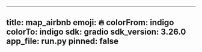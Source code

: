 
---
title: map_airbnb 
emoji: 🔥
colorFrom: indigo
colorTo: indigo
sdk: gradio
sdk_version: 3.26.0
app_file: run.py
pinned: false
---
